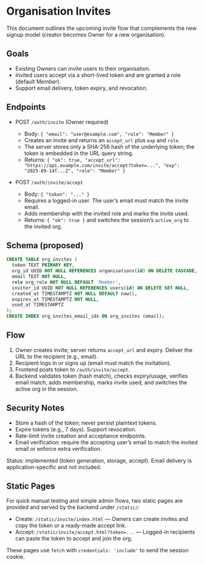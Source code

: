 # Organisation Invites

This document outlines the upcoming invite flow that complements the new signup model (creator becomes Owner for a new organisation).

## Goals
- Existing Owners can invite users to their organisation.
- Invited users accept via a short-lived token and are granted a role (default Member).
- Support email delivery, token expiry, and revocation.

## Endpoints

- POST `/auth/invite` (Owner required)
  - Body: `{ "email": "user@example.com", "role": "Member" }`
  - Creates an invite and returns an `accept_url` plus `exp` and `role`.
  - The server stores only a SHA-256 hash of the underlying token; the token is embedded in the URL query string.
  - Returns: `{ "ok": true, "accept_url": "https://api.example.com/invite/accept?token=...", "exp": "2025-09-14T...Z", "role": "Member" }`

- POST `/auth/invite/accept`
  - Body: `{ "token": "..." }`
  - Requires a logged-in user. The user’s email must match the invite email.
  - Adds membership with the invited role and marks the invite used.
  - Returns: `{ "ok": true }` and switches the session’s `active_org` to the invited org.

## Schema (proposed)

```sql
CREATE TABLE org_invites (
  token TEXT PRIMARY KEY,
  org_id UUID NOT NULL REFERENCES organisations(id) ON DELETE CASCADE,
  email TEXT NOT NULL,
  role org_role NOT NULL DEFAULT 'Member',
  inviter_id UUID NOT NULL REFERENCES users(id) ON DELETE SET NULL,
  created_at TIMESTAMPTZ NOT NULL DEFAULT now(),
  expires_at TIMESTAMPTZ NOT NULL,
  used_at TIMESTAMPTZ
);
CREATE INDEX org_invites_email_idx ON org_invites (email);
```

## Flow
1. Owner creates invite; server returns `accept_url` and expiry. Deliver the URL to the recipient (e.g., email).
2. Recipient logs in or signs up (email must match the invitation).
3. Frontend posts token to `/auth/invite/accept`.
4. Backend validates token (hash match), checks expiry/usage, verifies email match, adds membership, marks invite used, and switches the active org in the session.

## Security Notes
- Store a hash of the token; never persist plaintext tokens.
- Expire tokens (e.g., 7 days). Support revocation.
- Rate-limit invite creation and acceptance endpoints.
- Email verification: require the accepting user’s email to match the invited email or enforce extra verification.

Status: implemented (token generation, storage, accept). Email delivery is application-specific and not included.

## Static Pages

For quick manual testing and simple admin flows, two static pages are provided and served by the backend under `/static/`:

- Create: `/static/invite/index.html` — Owners can create invites and copy the token or a ready-made accept link.
- Accept: `/static/invite/accept.html?token=...` — Logged-in recipients can paste the token to accept and join the org.

These pages use `fetch` with `credentials: 'include'` to send the session cookie.
